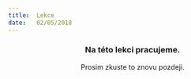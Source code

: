 ```yaml
---
title:  Lekce
date:   02/05/2018
---
```


### <center>Na této lekci pracujeme.</center>
<center>Prosim zkuste to znovu pozdeji.</center>